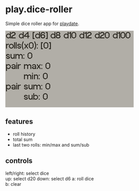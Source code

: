 # play.dice-roller
Simple dice roller app for [playdate](https://play.date/).

![example](./docs/example.gif)

## features
- roll history 
- total sum 
- last two rolls: min/max and sum/sub

## controls
left/right: select dice  
up: select d20
down: select d6
a: roll dice  
b: clear  

